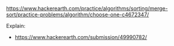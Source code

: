 https://www.hackerearth.com/practice/algorithms/sorting/merge-sort/practice-problems/algorithm/choose-one-c4672347/

Explain:
- https://www.hackerearth.com/submission/49990782/
